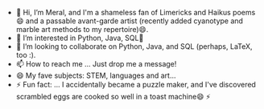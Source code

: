 - 👋 Hi, I’m Meral, and I'm a shameless fan of Limericks and Haikus poems😄 and a passable avant-garde artist (recently added cyanotype and marble art methods to my repertoire)😄.
- 👀 I’m interested in Python, Java, SQL🌱 
- 💞️ I’m looking to collaborate on Python, Java, and SQL (perhaps, LaTeX, too :).
- 📫 How to reach me ... Just drop me a message!
- 😄 My fave subjects: STEM, languages and art...
- ⚡ Fun fact: ... I accidentally became a puzzle maker, and I've discovered scrambled eggs are cooked so well in a toast machine😄 ⚡

<!---
datamer24/datamer24 is a ✨ special ✨ repository because its `README.md` (this file) appears on your GitHub profile.
You can click the Preview link to take a look at your changes.
--->

